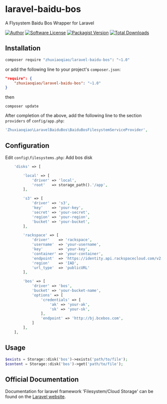 # laravel-baidu-bos
A Flysystem Baidu Bos Wrapper for Laravel

[![Author](http://img.shields.io/badge/author-@zhuxiaoqiao-blue.svg?style=flat-square)](https://github.com/zhuxiaoqiao)
[![Software License](https://img.shields.io/badge/license-MIT-brightgreen.svg?style=flat-square)](LICENSE)
[![Packagist Version](https://img.shields.io/packagist/v/zhuxiaoqiao/laravel-baidu-bos.svg?style=flat-square)](https://packagist.org/packages/zhuxiaoqiao/laravel-baidu-bos)
[![Total Downloads](https://img.shields.io/packagist/dt/zhuxiaoqiao/laravel-baidu-bos.svg?style=flat-square)](https://packagist.org/packages/zhuxiaoqiao/laravel-baidu-bos)


## Installation

```bash
composer require "zhuxiaoqiao/laravel-baidu-bos": "~1.0"

```
or add the following line to your project's `composer.json`:

```json
"require": {
    "zhuxiaoqiao/laravel-baidu-bos": "~1.0"
}
```
then

```shell
composer update
```
After completion of the above, add the following line to the section `providers` of `config/app.php`:

```php
'Zhuxiaoqiao\LaravelBaiduBos\BaiduBosFilesystemServiceProvider',
```

## Configuration

Edit `config\filesystems.php`:
Add bos disk

```php
	'disks' => [

		'local' => [
			'driver' => 'local',
			'root'   => storage_path().'/app',
		],

		's3' => [
			'driver' => 's3',
			'key'    => 'your-key',
			'secret' => 'your-secret',
			'region' => 'your-region',
			'bucket' => 'your-bucket',
		],

		'rackspace' => [
			'driver'    => 'rackspace',
			'username'  => 'your-username',
			'key'       => 'your-key',
			'container' => 'your-container',
			'endpoint'  => 'https://identity.api.rackspacecloud.com/v2.0/',
			'region'    => 'IAD',
			'url_type'  => 'publicURL'
		],

		'bos' => [
			'driver' => 'bos',
			'bucket' => 'your-bucket-name',
			'options' => [
				'credentials' => [
					'ak' => 'your-ak',
					'sk' => 'your-sk',
				],
				'endpoint' => 'http://bj.bcebos.com',
			]
		],
	],
```

## Usage

```php
$exists = Storage::disk('bos')->exists('path/to/file');
$content = Storage::disk('bos')->get('path/to/file');
```

## Official Documentation

Documentation for laravel framework 'Filesystem/Cloud Storage' can be found on the [Laravel website](http://laravel.com/docs/5.0/filesystem).
